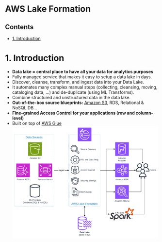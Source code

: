 # AWS Lake Formation <!-- omit in toc -->

## Contents <!-- omit in toc -->

- [1. Introduction](#1-introduction)

# 1. Introduction

- **Data lake = central place to have all your data for analytics purposes**
- Fully managed service that makes it easy to setup a data lake in days.
- Discover, cleanse, transform, and ingest data into your Data Lake.
- It automates many complex manual steps (collecting, cleansing, moving, cataloging data, ...) and de-duplicate (using ML Transforms).
- Combine structured and unstructured data in the data lake.
- **Out-of-the-box source blueprints:** [Amazon S3](/Storage/Amazon%20S3.md), RDS, Relational & NoSQL DB...
- **Fine-grained Access Control for your applications (row and column-level)**
- Built on top of [AWS Glue](AWS%20Glue.md)
  ![AWS Lake Formation](/Images/Analytics/AWSLakeFormation.png)
